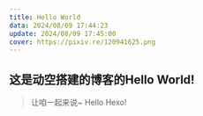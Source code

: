 ```yaml
---
title: Hello World
data: 2024/08/09 17:44:23
update: 2024/08/09 17:45:00
cover: https://pixiv.re/120941625.png
---
```


## 这是动空搭建的博客的Hello World!

> 让咱一起来说~ Hello Hexo!
